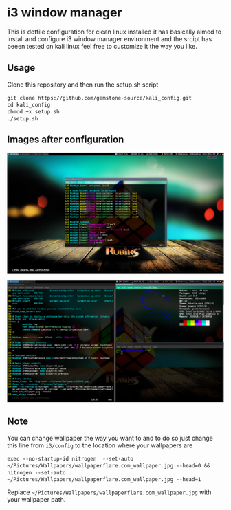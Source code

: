 # i3 window manager
This is dotfile configuration for clean linux installed it has basically aimed to install and configure i3 window manager environment and the srcipt has beeen tested on kali linux feel free to customize it the way you like.
## Usage 
Clone this repository and then run the setup.sh script

```
git clone https://github.com/gemstone-source/kali_config.git
cd kali_config
chmod +x setup.sh 
./setup.sh
```
## Images after configuration
![image](pictures/i3.png)

![image](pictures/i3wm.png)

## Note 
You can change wallpaper the way you want to and to do so just change this line from `i3/config` to the location where your wallpapers are
```
exec --no-startup-id nitrogen  --set-auto  ~/Pictures/Wallpapers/wallpaperflare.com_wallpaper.jpg --head=0 && nitrogen --set-auto ~/Pictures/Wallpapers/wallpaperflare.com_wallpaper.jpg --head=1
```
Replace `~/Pictures/Wallpapers/wallpaperflare.com_wallpaper.jpg` with your wallpaper path.